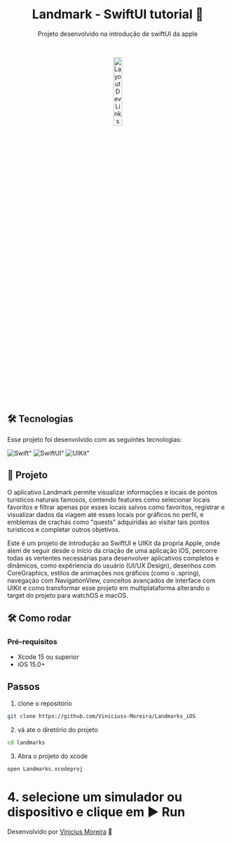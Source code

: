 <h1 align="center"> Landmark - SwiftUI tutorial  </h1>

<p align="center">
Projeto desenvolvido na introdução de swiftUI da apple
</p>


<br>

<p align="center">
  <img alt="Layout Dev Links" src="img/demonstracao.gif" width="20%">
</p>

## 🛠 Tecnologias

Esse projeto foi desenvolvido com as seguintes tecnologias:

<p>
  <img src="https://img.shields.io/badge/Swift-F05138?logo=swift&logoColor=white&style=for-the-badge" alt=Swift">
  <img src="https://img.shields.io/badge/SwiftUI-524520?logo=swift&logoColor=white&style=for-the-badge" alt=SwiftUI">
  <img src="https://img.shields.io/badge/UIKit-white?logo=swift&logoColor=black&style=for-the-badge" alt=UIKit">
</p>


## 📁 Projeto

O aplicativo Landmark permite visualizar informações e locais de pontos turisticos naturais famosos, contendo features como selecionar locais favoritos e filtrar apenas por esses locais salvos como favoritos, registrar e visualizar dados da viagem até esses locais por gráficos no perfil, e emblemas de crachás como "quests" adquiridas ao visitar tais pontos turisticos e completar outros objetivos.

Este é um projeto de introdução ao SwiftUI e UIKit da propria Apple, onde alem de seguir desde o início da criação de uma aplicação iOS, percorre todas as vertentes necessárias para desenvolver aplicativos completos e dinâmicos, como expêriencia do usuário (UI/UX Design), desenhos com CoreGraphics, estilos de animações nos gráficos (como o .spring), navegação com NavigationView, conceitos avançados de interface com UIKit e como transformar esse projeto em multiplataforma alterando o target do projeto para watchOS e macOS.


## 🛠 Como rodar

### Pré-requisitos
- Xcode 15 ou superior  
- iOS 15.0+

## Passos
 1. clone o repositório
```bash
git clone https://github.com/Viniciuss-Moreira/Landmarks_iOS
```
 2. vá ate o diretório do projeto
```bash
cd landmarks
```
 3. Abra o projeto do xcode
```bash
open Landmarks.xcodeproj
```
# 4. selecione um simulador ou dispositivo e clique em ▶️ Run



Desenvolvido por [Vinicius Moreira](https://www.linkedin.com/in/vinicius-moreira-806105350/) 🚀
